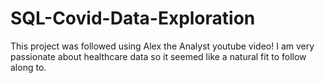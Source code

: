 # SQL-Covid-Data-Exploration
This project was followed using Alex the Analyst youtube video! I am very passionate about healthcare data so it seemed like a natural fit to follow along to. 
